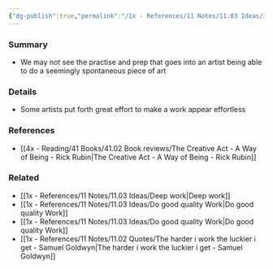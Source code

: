 ```yaml
---
{"dg-publish":true,"permalink":"/1x - References/11 Notes/11.03 Ideas/It may take a lot of work to make something appear sponteneous/","title":"It may take a lot of work to make something appear sponteneous","noteIcon":"","created":"2023-03-26T21:34:45.000+03:00","updated":"2024-02-14T20:18:29.095+03:00"}
---
```



### Summary
- We may not see the practise and prep that goes into an artist being able to do a seemingly spontaneous piece of art

### Details
- Some artists put forth great effort to make a work appear effortless

### References
- [[4x - Reading/41 Books/41.02 Book reviews/The Creative Act - A Way of Being - Rick Rubin\|The Creative Act - A Way of Being - Rick Rubin]]

### Related
- [[1x - References/11 Notes/11.03 Ideas/Deep work\|Deep work]]
- [[1x - References/11 Notes/11.03 Ideas/Do good quality Work\|Do good quality Work]]
- [[1x - References/11 Notes/11.03 Ideas/Do good quality Work\|Do good quality Work]]
- [[1x - References/11 Notes/11.02 Quotes/The harder i work the luckier i get - Samuel Goldwyn\|The harder i work the luckier i get - Samuel Goldwyn]]